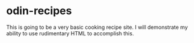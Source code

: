 # odin-recipes
This is going to be a very basic cooking recipe site.
I will demonstrate my ability to use rudimentary HTML to accomplish this.